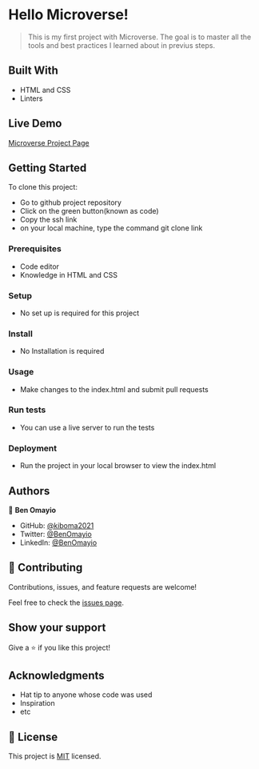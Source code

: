 # Hello Microverse!

> This is my first project with Microverse. The goal is to master all the tools and best practices I learned about in previus steps.


## Built With

- HTML and CSS
- Linters


## Live Demo

[Microverse Project Page](https://ben-microverse-project.com)

## Getting Started

To clone this project:
- Go to github project repository
- Click on the green button(known as code)
- Copy the ssh link
- on your local machine, type the command git clone link


### Prerequisites
- Code editor
- Knowledge in HTML and CSS

### Setup
- No set up is required for this project

### Install
- No Installation is required

### Usage
- Make changes to the index.html and submit pull requests

### Run tests
- You can use a live server to run the tests

### Deployment
- Run the project in your local browser to view the index.html



## Authors

👤 **Ben Omayio**

- GitHub: [@kiboma2021](https://github.com/kiboma2021)
- Twitter: [@BenOmayio](https://twitter.com/omayiobenj)
- LinkedIn: [@BenOmayio](https://www.linkedin.com/in/ben-omayio-74622469/)



## 🤝 Contributing

Contributions, issues, and feature requests are welcome!

Feel free to check the [issues page](https://github.com/KaskMIL/HelloMicroverse/issues).

## Show your support

Give a ⭐️ if you like this project!

## Acknowledgments

- Hat tip to anyone whose code was used
- Inspiration
- etc

## 📝 License

This project is [MIT](./MIT.md) licensed.
